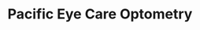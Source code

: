 ---
title: "Pacific Eye Care Optometry"
url: /mountain-view/pacific-eye-care-optometry/
shop: Optiker
---